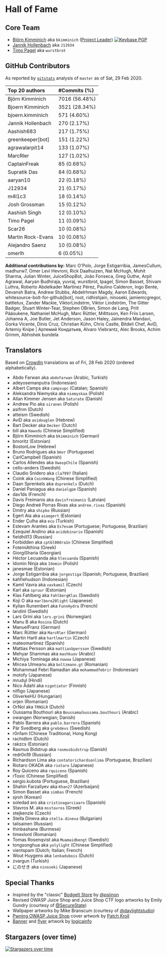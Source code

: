 # Hall of Fame

## Core Team

- [Björn Kimminich](https://github.com/bkimminich) aka `bkimminich`
  ([Project Leader](https://www.owasp.org/index.php/Projects/Project_Leader_Responsibilities))
  [![Keybase PGP](https://img.shields.io/keybase/pgp/bkimminich)](https://keybase.io/bkimminich)
- [Jannik Hollenbach](https://github.com/J12934) aka `J12934`
- [Timo Pagel](https://github.com/wurstbrot) aka `wurstbrot`

## GitHub Contributors

As reported by [`gitstats`](http://gitstats.sourceforge.net/) analysis
of `master` as of Sat, 29 Feb 2020.

| Top 20 authors     | #Commits (%)  |
|:-------------------|:--------------|
| Björn Kimminich    | 7016 (56.48%) |
| Bjoern Kimminich   | 3521 (28.34%) |
| bjoern.kimminich   | 571 (4.60%)   |
| Jannik Hollenbach  | 270 (2.17%)   |
| Aashish683         | 217 (1.75%)   |
| greenkeeper\[bot\] | 151 (1.22%)   |
| agrawalarpit14     | 133 (1.07%)   |
| MarcRler           | 127 (1.02%)   |
| CaptainFreak       | 85 (0.68%)    |
| Supratik Das       | 84 (0.68%)    |
| aaryan10           | 22 (0.18%)    |
| J12934             | 21 (0.17%)    |
| m4l1c3             | 18 (0.14%)    |
| Josh Grossman      | 15 (0.12%)    |
| Aashish Singh      | 12 (0.10%)    |
| Timo Pagel         | 11 (0.09%)    |
| Scar26             | 10 (0.08%)    |
| Martin Rock-Evans  | 10 (0.08%)    |
| Alejandro Saenz    | 10 (0.08%)    |
| omerlh             | 6 (0.05%)     |

**Additional contributions by:** Marc O'Polo, Jorge Estigarribia,
JamesCullum, madhurw7, Omer Levi Hevroni, Rick Daalhuizen, Nat McHugh,
Mohit Sharma, Julian Winter, JuiceShopBot, João Fonseca, Greg Guthe,
Arpit Agrawal, Aaryan Budhiraja, yuvraj, wurstbrot, tpagel, Simon
Basset, Shivam Luthra, Roberto Abdelkader Martínez Pérez, Paulino
Calderon, Ingo Bente, Devansh Batra, Andrew Stubbs, Abdelrhman Magdy,
Aaron Edwards, whitesource-bolt-for-github\[bot\], root, ridhishjain,
ninoseki, jamiemcgregor, battletux, Zander Mackie, ViktorLindstrm,
Viktor Lindström, The Gitter Badger, Stuart Winter-Tear, Stephen OBrien,
Simon de Lang, Priit Pääsukene, Nathaniel McHugh, Marc Rüttler,
M4ttsson, Ken Friis Larsen, Johanna A, Joe Butler, Jet Anderson, Jason
Haley, Jainendra Mandavi, Gorka Vicente, Dinis Cruz, Christian Kühn,
Chris Castle, Bitdeli Chef, AviD, Artemiy Knipe | Артемий Кондатьев,
Alvaro Viebrantz, Alec Brooks, Achim Grimm, Abhishek bundela

## Translators

Based on [CrowdIn](https://crowdin.com/project/owasp-juice-shop)
translations as of Fri, 28 Feb 2020 (ordered alphabetically).

- Abdo Farwan aka `abdofarwan` (Arabic, Turkish)
- adeyosemanputra (Indonesian)
- Albert Camps aka `campsupc` (Catalan; Spanish)
- Aleksandra Niemyska aka `niemyskaa` (Polish)
- Allan Kimmer Jensen aka `Saturate` (Danish)
- Andrew Pio aka `siranen` (Polish)
- asifnm (Dutch)
- atteism (Swedish)
- AviD aka `avidouglen` (Hebrew)
- Bart Decker aka `Decker` (Dutch)
- bill aka `Hawxdu` (Chinese Simplified)
- Björn Kimminich aka `bkimminich` (German)
- bmoritz (Estonian)
- BostonLow (Hebrew)
- Bruno Rodrigues aka `bmvr` (Portuguese)
- CarlCampbell (Spanish)
- Carlos Allendes aka `OwaspChile` (Spanish)
- cello-anders (Swedish)
- Claudio Snidero aka `cla7997` (Italian)
- Coink aka `CoinkWang` (Chinese Simplified)
- Daan Sprenkels aka `dsprenkels` (Dutch)
- Daniel Paniagua aka `danielgpm` (Spanish)
- dav1ds (French)
- Davis Freimanis aka `davisfreimanis` (Latvian)
- Diego Andreé Porras Rivas aka `andree.rivas` (Spanish)
- Dmitry aka `shipko` (Russian)
- Egert Aia aka `aiaegert` (Estonian)
- Ender Çulha aka `ecu` (Turkish)
- Estevam Arantes aka `Es7evam` (Portuguese; Portuguese, Brazilian)
- Ezequiel Andino aka `acidobinario` (Spanish)
- fieldhill13 (Russian)
- Forbidden aka `cptbl00dra1n` (Chinese Simplified)
- FoteiniAthina (Greek)
- GiorgiSharia (Georgian)
- Héctor Lecuanda aka `hlecuanda` (Spanish)
- Idomin Ninja aka `Idomin` (Polish)
- janesmae (Estonian)
- Jorge Estigarribia aka `jorgestiga` (Spanish; Portuguese, Brazilian)
- kahfiehudson (Indonesian)
- Kamil Vavra aka `vavkamil` (Czech)
- Karl aka `spruur` (Estonian)
- Klas Fahlberg aka `FahlbergKlas` (Swedish)
- Koji O aka `marlboro20light` (Japanese)
- Kylian Runembert aka `FunnHydra` (French)
- landinl (Swedish)
- Lars Grini aka `lars.grini` (Norwegian)
- Manu B aka `Rosina` (Dutch)
- ManuelFranz (German)
- Marc Rüttler aka `MarcRler` (German)
- Martin Hartl aka `hartlmartin` (Czech)
- mateomartinez (Spanish)
- Mattias Persson aka `mattiasbpersson` (Swedish)
- Mehyar Shammas aka `mashkuov` (Arabic)
- Michiya Tominaga aka `nuwaa` (Japanese)
- Mircea Ulmeanu aka `boltzmann.gt` (Romanian)
- Mohammad Febri Ramadlan aka `mohammadfebrir` (Indonesian)
- motofy (Japanese)
- mrudul (Hindi)
- Nico Ådahl aka `nigotiator` (Finnish)
- nilfigo (Japanese)
- OliverkeHU (Hungarian)
- orjen (Romanian)
- OrNol aka `TRNSLR` (Dutch)
- Oussama Bouthouri aka `Boussama`/`oussama.bouthouri` (Arabic)
- owangen (Norwegian; Danish)
- Pablo Barrera aka `pablo.barrera` (Spanish)
- Pär Svedberg aka `grebdevs` (Swedish)
- r0n1am (Chinese Traditional, Hong Kong)
- rachidbm (Dutch)
- rakzcs (Estonian)
- Rasmus Bidstrup aka `rasmusbidstrup` (Danish)
- redr0n19 (Russian)
- Richardson Lima aka `contatorichardsonlima` (Portuguese, Brazilian)
- Riotaro OKADA aka `riotaro` (Japanese)
- Roy Quiceno aka `rquiceno` (Spanish)
- rToxic (Chinese Simplified)
- sergio.kubota (Portuguese, Brazilian)
- Shahin Farzaliyev aka `Khan27` (Azerbaijani)
- Simon Basset aka `simbas` (French)
- sjroh (Korean)
- soledad aro aka `cristinagarciaaro` (Spanish)
- Stavros M. aka `msstavros` (Greek)
- stejkenzie (Czech)
- Stella Dineva aka `stella.dineva` (Bulgarian)
- talisainen (Russian)
- thinbashane (Burmese)
- timexlord (Romanian)
- Tomas Rosenqvist aka `Muamaidbengt` (Swedish)
- tongsonghua aka `yolylight` (Chinese Simplified)
- vientspam (Dutch; Italian; French)
- Wout Huygens aka `lenkadubois` (Dutch)
- zvargun (Turkish)
- にのせき aka `ninoseki` (Japanese)

## Special Thanks

* Inspired by the "classic"
  [BodgeIt Store](https://github.com/psiinon/bodgeit) by
  [@psiinon](https://github.com/psiinon)
* Revised OWASP Juice Shop and Juice Shop CTF logo artworks by Emily
  Gundry (courtesy of [@SecureState](https://github.com/SecureState))
* Wallpaper artworks by Mike Branscum (courtesy of
  [@daylightstudio](https://github.com/daylightstudio))
* [Pwning OWASP Juice Shop](https://leanpub.com/juice-shop) cover
  artwork by [Patch Kroll](https://99designs.de/profiles/3099878)
* [Banner](https://github.com/OWASP/owasp-swag/tree/master/projects/juice-shop/banners)
  and
  [flyer](https://github.com/OWASP/owasp-swag/tree/master/projects/juice-shop/flyers)
  artwork by [logicainfo](https://99designs.de/profiles/logicainfo)

## Stargazers (over time)

[![Stargazers over time](https://starchart.cc/bkimminich/juice-shop.svg)](https://starchart.cc/bkimminich/juice-shop)
